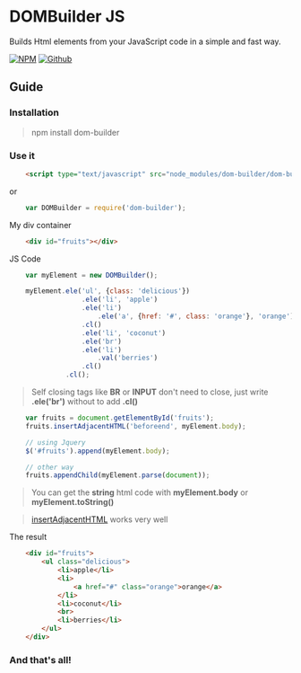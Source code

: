 # DOMBuilder JS
Builds Html elements from your JavaScript code in a simple and fast way.

[![NPM](https://img.shields.io/badge/npm-package-orange.svg)](https://www.npmjs.com/package/dom-builder)
[![Github](https://img.shields.io/badge/github-repo-lightgrey.svg)](https://www.github.com/heychez/dom-builder)

## Guide

### Installation
> npm install dom-builder

### Use it
```html
    <script type="text/javascript" src="node_modules/dom-builder/dom-builder.js"></script>
```
or
```js
    var DOMBuilder = require('dom-builder');
```
    

My div container
```html
    <div id="fruits"></div>
```

JS Code
```js
    var myElement = new DOMBuilder();
```
```js
    myElement.ele('ul', {class: 'delicious'})
                  .ele('li', 'apple')
                  .ele('li')
                      .ele('a', {href: '#', class: 'orange'}, 'orange')
                  .cl()
                  .ele('li', 'coconut')
                  .ele('br')
                  .ele('li')
                      .val('berries')
                  .cl()
              .cl();
```
> Self closing tags like **BR** or **INPUT** don't need to close, just write **.ele('br')** without to add **.cl()**

```js
    var fruits = document.getElementById('fruits');
    fruits.insertAdjacentHTML('beforeend', myElement.body);

    // using Jquery
    $('#fruits').append(myElement.body);

    // other way
    fruits.appendChild(myElement.parse(document));

```
> You can get the **string** html code with **myElement.body** or **myElement.toString()**

> [insertAdjacentHTML](https://developer.mozilla.org/es/docs/Web/API/Element/insertAdjacentHTML) works very well

The result
```html
    <div id="fruits">
        <ul class="delicious">
            <li>apple</li>
            <li>
                <a href="#" class="orange">orange</a>
            </li>
            <li>coconut</li>
            <br>
            <li>berries</li>
        </ul>
    </div>
```

### And that's all!
